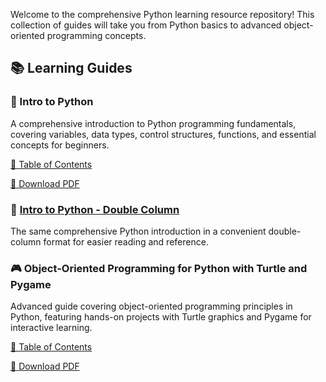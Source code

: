 Welcome to the comprehensive Python learning resource repository! This collection of guides will take you from Python basics to advanced object-oriented programming concepts.

## 📚 Learning Guides

### 🌟 Intro to Python
A comprehensive introduction to Python programming fundamentals, covering variables, data types, control structures, functions, and essential concepts for beginners.

[📖 Table of Contents](Intro-to-Python/table-of-contents.md)

[📄 Download PDF](https://docs.google.com/viewer?url=https://raw.githubusercontent.com/hyosang2/Intro-to-Python/main/Intro_to_Python_Review_Guide.pdf&embedded=true)

### 📖 [Intro to Python - Double Column](https://docs.google.com/viewer?url=https://raw.githubusercontent.com/hyosang2/Intro-to-Python/main/Intro_to_Python_Review_Guide_Double_Col.pdf&embedded=true)
The same comprehensive Python introduction in a convenient double-column format for easier reading and reference.

### 🎮 Object-Oriented Programming for Python with Turtle and Pygame
Advanced guide covering object-oriented programming principles in Python, featuring hands-on projects with Turtle graphics and Pygame for interactive learning.

[📖 Table of Contents](Python-OOP-Turtle-Pygame/table-of-contents.md)

[📄 Download PDF](https://docs.google.com/viewer?url=https://raw.githubusercontent.com/hyosang2/Intro-to-Python/main/Object_Oriented_Programming_for_Python_with_Turtle_and_Pygame.pdf&embedded=true)